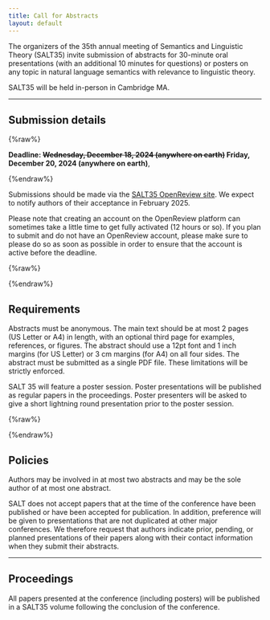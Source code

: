 ```yaml
---
title: Call for Abstracts
layout: default
---
```


The organizers of the 35th annual meeting of Semantics and Linguistic Theory (SALT35) invite submission of abstracts for 30-minute oral presentations (with an additional 10 minutes for questions) or posters on any topic in natural language semantics with relevance to linguistic theory. 

SALT35 will be held in-person in Cambridge MA.

<hr/>

## Submission details

{%raw%}

**<span class="alert">Deadline:</span> <s>Wednesday, December 18, 2024 (anywhere on earth)</s> Friday, December 20, 2024 (anywhere on earth)**, 

{%endraw%}

Submissions should be made via the [SALT35 OpenReview site](https://openreview.net/group?id=saltconf.github.io/SALT/2025). We expect to notify authors of their acceptance in February 2025.

Please note that creating an account on the OpenReview platform can sometimes  take a little time to get fully activated (12 hours or so). If you plan to submit and do not have an OpenReview account, please make sure to please do so as soon as possible in order to ensure that the account is active before the deadline.

{%raw%}
<!---
**Update (12/1/23):** Due to technical difficulties experienced by some submitters, the submission deadline has been extended to Monday, December 4, 2023, 11:59 pm anywhere in the world (UTC-12). The main technical difficulty that submitters have experienced has to do with the fact that it can (though often does not) take 12 hours for an OpenReview account to be activated. If you plan to submit and have not made an OpenReview account yet, please do so as soon as possible in order to ensure that the account is active before the new deadline. 

<hr/>
--->
{%endraw%}

## Requirements

Abstracts must be anonymous. The main text should be at most 2 pages (US Letter or A4) in length, with an optional third page for examples, references, or figures. The abstract should use a 12pt font and 1 inch margins (for US Letter) or 3 cm margins (for A4) on all four sides. The abstract must be submitted as a single PDF file. These limitations will be strictly enforced. 

SALT 35 will feature a poster session. Poster presentations will be published as regular papers in the proceedings. Poster presenters will be asked to give a short lightning round presentation prior to the poster session.

{%raw%}
<!---

**Clarification (11/4/23):** English context descriptions for non-English examples may be placed on the third page alongside the example they are associated with, but they must obey the constraint for figure captions on the third page–i.e. they must not exceed 100 characters in length. If longer English context descriptions are necessary–even for non-English examples that themselves are placed on the third page–they must be interleaved within the main text of the abstract.

The abstract should use a font no smaller than 12pt for all text (including mathematical formulae, examples, figure captions, and footnotes), and its margins should be no smaller than 1 inch (for US Letter) or 3 cm margins (for A4) on all four sides. The line spacing must be no smaller than single space. The abstract must be submitted as a single PDF file. These limitations will be strictly enforced. In addition to the intellectual interest of the abstract, clarity and readability will also be taken into account in reviewing.

<hr/>
--->
{%endraw%}
## Policies

Authors may be involved in at most two abstracts and may be the sole author of at most one abstract.

SALT does not accept papers that at the time of the conference have been published or have been accepted for publication. In addition, preference will be given to presentations that are not duplicated at other major conferences. We therefore request that authors indicate prior, pending, or planned presentations of their papers along with their contact information when they submit their abstracts.


<hr/>

## Proceedings

All papers presented at the conference (including posters) will be published in a SALT35 volume following the conclusion of the conference.
